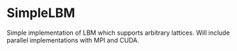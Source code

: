 # SimpleLBM
Simple implementation of LBM which supports arbitrary lattices. Will include parallel implementations with MPI and CUDA. 
